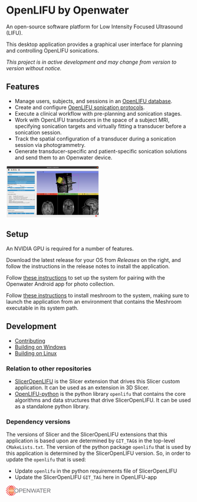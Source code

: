 OpenLIFU by Openwater
================================

An open-source software platform for Low Intensity Focused Ultrasound (LIFU).

This desktop application provides a graphical user interface for planning and controlling OpenLIFU sonications.

_This project is in active development and may change from version to version without notice._

## Features

* Manage users, subjects, and sessions in an [OpenLIFU database](https://openlifu.readthedocs.io/en/latest/_autosummary/openlifu.db.database.html#module-openlifu.db.database).
* Create and configure [OpenLIFU sonication protocols](https://openlifu.readthedocs.io/en/latest/_autosummary/openlifu.plan.protocol.Protocol.html#openlifu.plan.protocol.Protocol).
* Execute a clinical workflow with pre-planning and sonication stages.
* Work with OpenLIFU transducers in the space of a subject MRI, specifying sonication targets and virtually fitting a transducer before a sonication session.
* Track the spatial configuration of a transducer during a sonication session via photogrammetry.
* Generate transducer-specific and patient-specific sonication solutions and send them to an Openwater device.

<img src="screenshot.png" width="50%"/>

## Setup

An NVIDIA GPU is required for a number of features.

Download the latest release for your OS from _Releases_ on the right, and follow the instructions in the release notes to install the application.

Follow [these instructions](https://github.com/OpenwaterHealth/SlicerOpenLIFU?tab=readme-ov-file#pairing-with-3d-open-water-app) to set up the system for pairing with the Openwater Android app for photo collection.

Follow [these instructions](https://github.com/OpenwaterHealth/OpenLIFU-python/tree/main?tab=readme-ov-file#installing-meshroom) to install meshroom to the system, making sure to launch the application from an environment that contains the Meshroom executable in its system path.

## Development

* [Contributing](CONTRIBUTING.md)
* [Building on Windows](BUILD_WINDOWS.md)
* [Building on Linux](BUILD_LINUX.md)

### Relation to other repositories

* [SlicerOpenLIFU](https://github.com/OpenwaterHealth/SlicerOpenLIFU) is the Slicer extension that drives this Slicer custom application. It can be used as an extension in 3D Slicer.
* [OpenLIFU-python](https://github.com/OpenwaterHealth/OpenLIFU-python) is the python library `openlifu` that contains the core algorithms and data structures that drive SlicerOpenLIFU. It can be used as a standalone python library.

### Dependency versions

The versions of Slicer and the SlicerOpenLIFU extensions that this application is based upon are determined by `GIT_TAG`s in the top-level `CMakeLists.txt`.
The version of the python package `openlifu` that is used by this application is determined by the SlicerOpenLIFU version.
So, in order to update the `openlifu` that is used:
- Update `openlifu` in the python requirements file of SlicerOpenLIFU
- Update the SlicerOpenLIFU `GIT_TAG` here in OpenLIFU-app


![OpenLIFU by Openwater](Applications/OpenLIFUApp/Resources/Images/LogoFull.png?raw=true)

